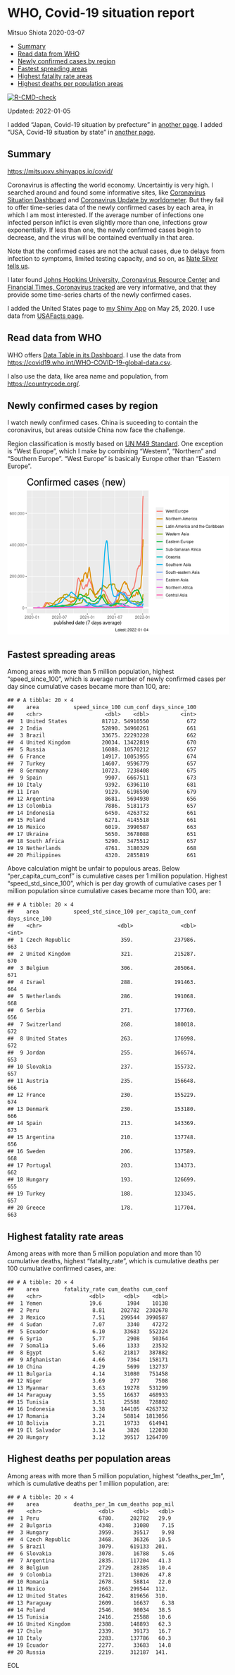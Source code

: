 WHO, Covid-19 situation report
================
Mitsuo Shiota
2020-03-07

-   [Summary](#summary)
-   [Read data from WHO](#read-data-from-who)
-   [Newly confirmed cases by region](#newly-confirmed-cases-by-region)
-   [Fastest spreading areas](#fastest-spreading-areas)
-   [Highest fatality rate areas](#highest-fatality-rate-areas)
-   [Highest deaths per population
    areas](#highest-deaths-per-population-areas)

<!-- badges: start -->

[![R-CMD-check](https://github.com/mitsuoxv/covid/workflows/R-CMD-check/badge.svg)](https://github.com/mitsuoxv/covid/actions)
<!-- badges: end -->

Updated: 2022-01-05

I added “Japan, Covid-19 situation by prefecture” in [another
page](Japan.md). I added “USA, Covid-19 situation by state” in [another
page](USA.md).

## Summary

<https://mitsuoxv.shinyapps.io/covid/>

Coronavirus is affecting the world economy. Uncertaintiy is very high. I
searched around and found some informative sites, like [Coronavirus
Situation
Dashboard](https://who.maps.arcgis.com/apps/opsdashboard/index.html#/c88e37cfc43b4ed3baf977d77e4a0667)
and [Coronavirus Update by
worldometer](https://www.worldometers.info/coronavirus/). But they fail
to offer time-series data of the newly confirmed cases by each area, in
which I am most interested. If the average number of infections one
infected person inflict is even slightly more than one, infections grow
exponentially. If less than one, the newly confirmed cases begin to
decrease, and the virus will be contained eventually in that area.

Note that the confirmed cases are not the actual cases, due to delays
from infection to symptoms, limited testing capacity, and so on, as
[Nate Silver tells
us](https://fivethirtyeight.com/features/coronavirus-case-counts-are-meaningless/).

I later found [Johns Hopkins University, Coronavirus Resource
Center](https://coronavirus.jhu.edu/) and [Financial Times, Coronavirus
tracked](https://www.ft.com/content/a26fbf7e-48f8-11ea-aeb3-955839e06441)
are very informative, and that they provide some time-series charts of
the newly confirmed cases.

I added the United States page to [my Shiny
App](https://mitsuoxv.shinyapps.io/covid/) on May 25, 2020. I use data
from [USAFacts
page](https://usafacts.org/visualizations/coronavirus-covid-19-spread-map/).

## Read data from WHO

WHO offers [Data Table in its Dashboard](https://covid19.who.int/table).
I use the data from
<https://covid19.who.int/WHO-COVID-19-global-data.csv>.

I also use the data, like area name and population, from
<https://countrycode.org/>.

## Newly confirmed cases by region

I watch newly confirmed cases. China is suceeding to contain the
coronavirus, but areas outside China now face the challenge.

Region classification is mostly based on [UN M49
Standard](https://unstats.un.org/unsd/methodology/m49/). One exception
is “West Europe”, which I make by combining “Western”, “Northern” and
“Southern Europe”. “West Europe” is basically Europe other than “Eastern
Europe”.

![](README_files/figure-gfm/chart-1.png)<!-- -->

## Fastest spreading areas

Among areas with more than 5 million population, highest
“speed\_since\_100”, which is average number of newly confirmed cases
per day since cumulative cases became more than 100, are:

    ## # A tibble: 20 × 4
    ##    area           speed_since_100 cum_conf days_since_100
    ##    <chr>                    <dbl>    <dbl>          <int>
    ##  1 United States           81712. 54910550            672
    ##  2 India                   52890. 34960261            661
    ##  3 Brazil                  33675. 22293228            662
    ##  4 United Kingdom          20034. 13422819            670
    ##  5 Russia                  16088. 10570212            657
    ##  6 France                  14917. 10053955            674
    ##  7 Turkey                  14607.  9596779            657
    ##  8 Germany                 10723.  7238408            675
    ##  9 Spain                    9907.  6667511            673
    ## 10 Italy                    9392.  6396110            681
    ## 11 Iran                     9129.  6198590            679
    ## 12 Argentina                8681.  5694930            656
    ## 13 Colombia                 7886.  5181173            657
    ## 14 Indonesia                6450.  4263732            661
    ## 15 Poland                   6271.  4145518            661
    ## 16 Mexico                   6019.  3990587            663
    ## 17 Ukraine                  5650.  3678088            651
    ## 18 South Africa             5290.  3475512            657
    ## 19 Netherlands              4761.  3180329            668
    ## 20 Philippines              4320.  2855819            661

Above calculation might be unfair to populous areas. Below
“per\_capita\_cum\_conf” is cumulative cases per 1 million population.
Highest “speed\_std\_since\_100”, which is per day growth of cumulative
cases per 1 million population since cumulative cases became more than
100, are:

    ## # A tibble: 20 × 4
    ##    area           speed_std_since_100 per_capita_cum_conf days_since_100
    ##    <chr>                        <dbl>               <dbl>          <int>
    ##  1 Czech Republic                359.             237986.            663
    ##  2 United Kingdom                321.             215287.            670
    ##  3 Belgium                       306.             205064.            671
    ##  4 Israel                        288.             191463.            664
    ##  5 Netherlands                   286.             191068.            668
    ##  6 Serbia                        271.             177760.            656
    ##  7 Switzerland                   268.             180018.            672
    ##  8 United States                 263.             176998.            672
    ##  9 Jordan                        255.             166574.            653
    ## 10 Slovakia                      237.             155732.            657
    ## 11 Austria                       235.             156648.            666
    ## 12 France                        230.             155229.            674
    ## 13 Denmark                       230.             153180.            666
    ## 14 Spain                         213.             143369.            673
    ## 15 Argentina                     210.             137748.            656
    ## 16 Sweden                        206.             137589.            668
    ## 17 Portugal                      203.             134373.            662
    ## 18 Hungary                       193.             126699.            655
    ## 19 Turkey                        188.             123345.            657
    ## 20 Greece                        178.             117704.            663

## Highest fatality rate areas

Among areas with more than 5 million population and more than 10
cumulative deaths, highest “fatality\_rate”, which is cumulative deaths
per 100 cumulative confirmed cases, are:

    ## # A tibble: 20 × 4
    ##    area        fatality_rate cum_deaths cum_conf
    ##    <chr>               <dbl>      <dbl>    <dbl>
    ##  1 Yemen               19.6        1984    10138
    ##  2 Peru                 8.81     202782  2302678
    ##  3 Mexico               7.51     299544  3990587
    ##  4 Sudan                7.07       3340    47272
    ##  5 Ecuador              6.10      33683   552324
    ##  6 Syria                5.77       2908    50364
    ##  7 Somalia              5.66       1333    23532
    ##  8 Egypt                5.62      21817   387882
    ##  9 Afghanistan          4.66       7364   158171
    ## 10 China                4.29       5699   132737
    ## 11 Bulgaria             4.14      31080   751458
    ## 12 Niger                3.69        277     7508
    ## 13 Myanmar              3.63      19278   531299
    ## 14 Paraguay             3.55      16637   468933
    ## 15 Tunisia              3.51      25588   728802
    ## 16 Indonesia            3.38     144105  4263732
    ## 17 Romania              3.24      58814  1813056
    ## 18 Bolivia              3.21      19733   614941
    ## 19 El Salvador          3.14       3826   122038
    ## 20 Hungary              3.12      39517  1264709

## Highest deaths per population areas

Among areas with more than 5 million population, highest
“deaths\_per\_1m”, which is cumulative deaths per 1 million population,
are:

    ## # A tibble: 20 × 4
    ##    area           deaths_per_1m cum_deaths pop_mil
    ##    <chr>                  <dbl>      <dbl>   <dbl>
    ##  1 Peru                   6780.     202782   29.9 
    ##  2 Bulgaria               4348.      31080    7.15
    ##  3 Hungary                3959.      39517    9.98
    ##  4 Czech Republic         3468.      36326   10.5 
    ##  5 Brazil                 3079.     619133  201.  
    ##  6 Slovakia               3078.      16788    5.46
    ##  7 Argentina              2835.     117204   41.3 
    ##  8 Belgium                2729.      28385   10.4 
    ##  9 Colombia               2721.     130026   47.8 
    ## 10 Romania                2678.      58814   22.0 
    ## 11 Mexico                 2663.     299544  112.  
    ## 12 United States          2642.     819656  310.  
    ## 13 Paraguay               2609.      16637    6.38
    ## 14 Poland                 2546.      98034   38.5 
    ## 15 Tunisia                2416.      25588   10.6 
    ## 16 United Kingdom         2388.     148893   62.3 
    ## 17 Chile                  2339.      39173   16.7 
    ## 18 Italy                  2283.     137786   60.3 
    ## 19 Ecuador                2277.      33683   14.8 
    ## 20 Russia                 2219.     312187  141.

EOL
